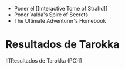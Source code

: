 - Poner el [[Interactive Tome of Strahd]]
- Poner Valda's Spire of Secrets
- The Ultimate Adventurer's Homebook
# Resultados de Tarokka
![[Resultados de Tarokka (PC)]]
